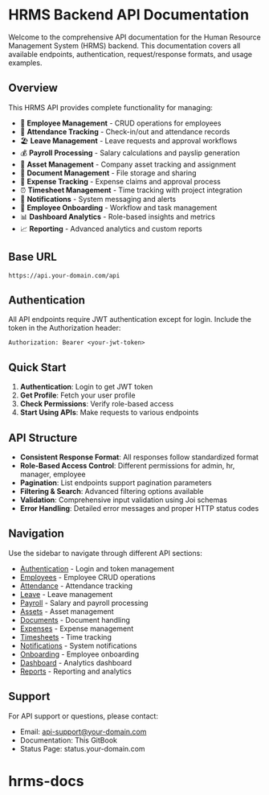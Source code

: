 # HRMS Backend API Documentation

Welcome to the comprehensive API documentation for the Human Resource Management System (HRMS) backend. This documentation covers all available endpoints, authentication, request/response formats, and usage examples.

## Overview

This HRMS API provides complete functionality for managing:
- 👥 **Employee Management** - CRUD operations for employees
- 📅 **Attendance Tracking** - Check-in/out and attendance records
- 🏖️ **Leave Management** - Leave requests and approval workflows
- 💰 **Payroll Processing** - Salary calculations and payslip generation
- 🏢 **Asset Management** - Company asset tracking and assignment
- 📄 **Document Management** - File storage and sharing
- 💸 **Expense Tracking** - Expense claims and approval process
- ⏰ **Timesheet Management** - Time tracking with project integration
- 🔔 **Notifications** - System messaging and alerts
- 🚀 **Employee Onboarding** - Workflow and task management
- 📊 **Dashboard Analytics** - Role-based insights and metrics
- 📈 **Reporting** - Advanced analytics and custom reports

## Base URL

```
https://api.your-domain.com/api
```

## Authentication

All API endpoints require JWT authentication except for login. Include the token in the Authorization header:

```http
Authorization: Bearer <your-jwt-token>
```

## Quick Start

1. **Authentication**: Login to get JWT token
2. **Get Profile**: Fetch your user profile
3. **Check Permissions**: Verify role-based access
4. **Start Using APIs**: Make requests to various endpoints

## API Structure

- **Consistent Response Format**: All responses follow standardized format
- **Role-Based Access Control**: Different permissions for admin, hr, manager, employee
- **Pagination**: List endpoints support pagination parameters
- **Filtering & Search**: Advanced filtering options available
- **Validation**: Comprehensive input validation using Joi schemas
- **Error Handling**: Detailed error messages and proper HTTP status codes

## Navigation

Use the sidebar to navigate through different API sections:

- [Authentication](authentication.md) - Login and token management
- [Employees](employees.md) - Employee CRUD operations
- [Attendance](attendance.md) - Attendance tracking
- [Leave](leave.md) - Leave management
- [Payroll](payroll.md) - Salary and payroll processing
- [Assets](assets.md) - Asset management
- [Documents](documents.md) - Document handling
- [Expenses](expenses.md) - Expense management
- [Timesheets](timesheets.md) - Time tracking
- [Notifications](notifications.md) - System notifications
- [Onboarding](onboarding.md) - Employee onboarding
- [Dashboard](dashboard.md) - Analytics dashboard
- [Reports](reports.md) - Reporting and analytics

## Support

For API support or questions, please contact:
- Email: api-support@your-domain.com
- Documentation: This GitBook
- Status Page: status.your-domain.com
# hrms-docs
